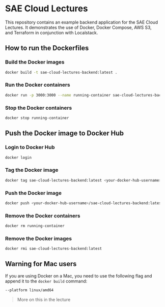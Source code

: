 # SAE Cloud Lectures

This repository contains an example backend application for the SAE Cloud Lectures. It demonstrates the use of Docker, Docker Compose, AWS S3, and Terraform in conjunction with Localstack.

## How to run the Dockerfiles

### Build the Docker images

```bash
docker build -t sae-cloud-lectures-backend:latest .
```

### Run the Docker containers

```bash
docker run -p 3000:3000 --name running-container sae-cloud-lectures-backend:latest
```

### Stop the Docker containers

```bash
docker stop running-container
```

## Push the Docker image to Docker Hub

### Login to Docker Hub

```bash
docker login
```

### Tag the Docker image

```bash
docker tag sae-cloud-lectures-backend:latest <your-docker-hub-username>/sae-cloud-lectures-backend:latest
```

### Push the Docker image

```bash
docker push <your-docker-hub-username>/sae-cloud-lectures-backend:latest
```

### Remove the Docker containers

```bash
docker rm running-container
```

### Remove the Docker images

```bash
docker rmi sae-cloud-lectures-backend:latest
```

## Warning for Mac users

If you are using Docker on a Mac, you need to use the following flag and append it to the `docker build` command:

```bash
--platform linux/amd64
```

> More on this in the lecture

